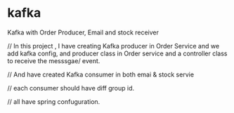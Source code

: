 # kafka
Kafka with Order Producer, Email and stock receiver

// In this project , I have creating Kafka producer in Order Service
and we add kafka config, and producer class in Order service and a controller class to receive the messsgae/ event.

// And have created Kafka consumer in both emai & stock servie

// each consumer should have diff group id. 

// all have spring confuguration. 

